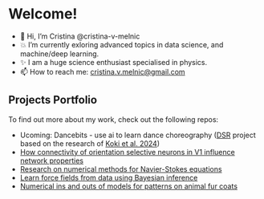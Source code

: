 # Welcome!
- 👋 Hi, I’m Cristina @cristina-v-melnic
- :boom: I’m currently exloring advanced topics in data science, and machine/deep learning.
- :sparkles: I am a huge science enthusiast specialised in physics.
- 📫 How to reach me: cristina.v.melnic@gmail.com

## Projects Portfolio
To find out more about my work, check out the following repos:

- Ucoming: Dancebits - use ai to learn dance choreography ([DSR](https://datascienceretreat.com/) project based on the research of [Koki et al. 2024](https://arxiv.org/abs/2405.19727))
- [How connectivity of orientation selective neurons in V1 influence network properties](https://github.com/cristina-v-melnic/neural-orientation-tuning)
- [Research on numerical methods for Navier-Stokes equations](https://github.com/cristina-v-melnic/stokes-dg-figures)
- [Learn force fields from data using Bayesian inference](https://github.com/cristina-v-melnic/force-inference)
- [Numerical ins and outs of models for patterns on animal fur coats](https://github.com/cristina-v-melnic/pattern-formation)



<!---
cristina-v-melnic/cristina-v-melnic is a ✨ special ✨ repository because its `README.md` (this file) appears on your GitHub profile.
You can click the Preview link to take a look at your changes.
--->

